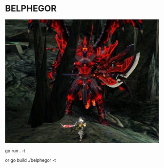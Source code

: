 # BELPHEGOR

![Belphegor](dev_assets/belphegor.png?raw=true "Belphegor")

go run . -t <BOT-TOKEN>

or
go build
./belphegor -t <BOT-TOKEN>
